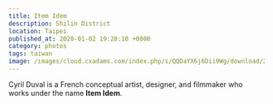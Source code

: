 ```yaml
---
title: Item Idem
description: Shilin District
location: Taipei
published_at: 2020-01-02 19:28:10 +0800
category: photos
tags: taiwan
image: /images/cloud.cxadams.com/index.php/s/QQDaYX6j6Dii9Wg/download/20191123-2059_Taipei_Cyril_L1009681-4.jpg
---
```


Cyril Duval is a French conceptual artist, designer, and filmmaker who works
under the name **Item Idem**.
